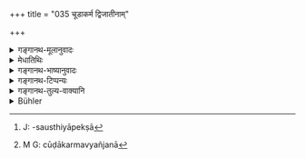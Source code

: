 +++
title = "035 चूडाकर्म द्विजातीनाम्"

+++

<details><summary>गङ्गानथ-मूलानुवादः</summary>

In view or the injunctions or the Veda, the Tonsure-ceremony of all twice-born children should be performed, according to law, in the first year or the third.—(35)
</details>

<details><summary>मेधातिथिः</summary>

**चूडा** शिखा । तदर्थं कर्म **चूडाकर्म** । केषुचिन् मूर्द्धदेशेषु केशानां स्थापनां रचनाविशेषश् चैतच् चूडाकर्मोच्यते । **प्रथमवर्षे तृतीये वा** । ग्रहसौस्थित्या[^१६६] विकल्पः । **श्रुतिनोदनाद्** इत्य् अनुवादस् तन्मूलतयैव प्रामाण्यस्योक्तत्वात् । अथ वा श्रुतिशब्देन न विधायकान्य् एव वाक्यान्य् उच्यन्ते । किं तर्हि, मन्त्राः । ते च चूडाकर्म "याञ् जनाः"[^१६७] (पार्ग् ३.२.२) इतिवद् अदृष्टं प्रकाशयन्ति- "यत् क्षुरेण मार्जयेत" (पार्ग् २.१.१९) इत्यादि तेन समन्त्रकम् एतत् कर्मेत्य् उक्तं भवति । विशेषापेक्षायां गार्ह्यो विधिर् अङ्गीक्रियते । अतः शूद्रस्य नायं संस्कारः, द्विजातिग्रहणाच् च । अनियतकालं तु केशवपनं शूद्रस्यार्थप्राप्तं न निवार्यते ॥ २.३५ ॥


[^१६७]:
     M G: cūḍākarmavyañjanā


[^१६६]:
     J: -sausthiyāpekṣā
</details>

<details><summary>गङ्गानथ-भाष्यानुवादः</summary>

‘*Cūḍā*’ is the tuft of hair on the crown of the bead’; and the ceremony for the purpose of this is called ‘**Cū*ḍākarman*,’ ‘*Tonsure*’; this name ‘Tonsure’ is given to that ceremony which consists in the cutting of the hair in such a manner as to leave well-arranged tufts of hair on certain parts of the head.

This may be done ‘*in the first year or the third*’;—this option being due to considerations of the good and evil aspects of planets.

‘*In view of the injunctions of the Veda*’:—this is merely explanatory: the fact of the entire contents of the work being based upon the Veda having been already stated before. Or, the term may he taken here as not necessarily standing for the injunctive texts, but including the Mantras also; and as a matter of fact, we have the *mantra*, ‘*yatkṣureṇa mārjayet, etc*.,’ (*Pāraskara-gṛhyasūtra*, 2.1.1), which is indicative of the Tonsure-ceremony, in the same manner as the *Mantra* ‘*yāñjanā pratinandanti, etc*.,’ (*Pāraskara*,—3.2.2) indicates the
*Aṣṭakā-rites*. So that what the phrase means is that the ceremony
should be performed with *mantras*. As to the particular details (regarding the *mantras*, etc.), these are learnt from the *Gṛyhasūtra*.

From this it follows that this sacrament is not to he done for the
*Śūdra*; which is also clear from the mention of the ‘*twice-born*.’ As
for the *shaving of hair* without any restriction as to time, this is done for special purposes, and may he done for the Śūdra also: this is not interdicted.—(35)
</details>

<details><summary>गङ्गानथ-टिप्पन्यः</summary>

‘*Dharmataḥ*’—‘according to Law’ (Nārāyaṇa and Nandana);—‘for the sake of spiritual merit’ (Kullūka).

This verse has been quoted in *Parāśaramādhava* (Saṃskāra, p. 605) for the purpose of showing that even a boy who has not cut his teeth can be ‘one who has had Ids Tonsure performed.’

It is quoted in *Smṛti-tattva* (p. 653)—which points out that the time most suited for the ceremony is the *third*, not the *first* year and it bases this on the distinct declaration by Śaṅkha that—‘for the rite of Tonsure, the third year is what has been accepted by all the Gṛhyasūtras.’ It also quotes it on p. 922, with a view to show that the time for the ceremony is not fixed, there being an option as to its being done in the first, third, or even the fifth year.

It is quoted in *Vīramitrodaya* (Saṃskāra, p. 296), where it is explained that the presence of the particle ‘vā,’ ‘or’, implies that the rite may be performed in the *second* year also; this latter is also sanctioned by a text from Yama.

*Madanapārijāta* (p. 34) also quotes it without adding any explanatory
notes.—It is quoted in *Smṛticandrikā* (Saṃskāra, p. 58);—in *Hemādri* (Pariśeṣa, p. 742);—in *Saṃskāramayūkha* (pp. 29 and 128), which quotes Medhātithi to the effect that the term ‘*dvijātīnām*’ indicates that this rite is not to be performed for the Shudra.;—in *Nṛsiṃhaprasāda* (Saṃskāra, p. 36c); and in *Gadādharapaddhati* (Kālasāra, p. 219).

Medhātithi has described this ceremony as that ‘which consists in the cutting of the hair in such a manner as to leave well-arranged tufts of hair on certain parts of the head.’

Further details have heen supplied in *Madanapārijāta* (p. 361), which quotes *Lokākṣi* (called Laugākṣi in *Smṛtitattva*, p. 653) describing the ‘**Cū*ḍā*’as ‘a line of hair, towards the right among the
*Vaśiṣṭhas*, on both sides among the *Airis* and *Kāśyapas*, and in five
places among the *Āṅgirasas*; some people keep a single line; others only the top-tuft, shaped like the leaf of the banyan tree—and adds that the exact form is to be determined by the *Gṛhyasūtra, of the man concerned*.
</details>

<details><summary>गङ्गानथ-तुल्य-वाक्यानि</summary>

*Viṣṇu*, 27.12.—‘Tonsure is performed in the third year.’

*Yājñavalkya*, 1.12.—‘Tonsure is to be performed according to
family-custom.’

*Āśvalāyana-Gṛhyasūtrā*, 1.17.1.—‘Tonsure in the third year; or in
accordance with the custom of the family.’

*Pāraskara- Gṛhyasūtrā*, 2.1.2.—‘The performance of Ton-sure for the
one-year-old child: or during the third year.’

*Gobhila-Gṛhyasūtrā*, 1.9.1.—‘The performance of Tonsure in the third
year.’

*Vaśiṣṭha* (Vīramitrodaya-Saṃskāra, p. 296).—‘The performance of Tonsure
has been prescribed for all castes; by Tonsure is the life-span enhanced, by Tonsure is it reduced. It should be performed during the third or the fifth year, or according to the practice obtaining in the family. It may be performed also during the seventh year from either birth or the taking of the Fires.’

*Yama* (Vīramitrodaya-Saṃskāra, p. 996).—‘Before the completion of the
year, Tonsure should be performed; or during the second or the third year.’

*Āśvalāyana* (Vīramitrodaya-Saṃskāra, p. 297).—‘Tonsure is recommended
during the third or the fifth year; or even earlier, but during the odd year, or during the sixth year; or along with the Upanayana.’

*Bṛhaspati* (Vīramitrodaya-Saṃskāra, p. 296).—‘Counting either from
conception or from Birth,—during the fifth or the seventh year should be performed for the male as well as the female child.’

*Nārada* (Vīramitrodaya-Saṃskāra, p. 996).—‘The learned recommend the
third vear from Birth as the best; the fifth and the seventh years from Birth are to be regarded as mediocre and the worst time would he the tenth or the eleventh year from Birth.—The Tonsure of children should he performed either, before the end of the first year, or in the third or fifth year, or according to the family-custom.’

*Atri* (Do., p. 298).—‘Tonsure during the third year is conducive to the
fulfilment of all desires; that during the first year is conducive to longevity and Brāhmic glory; that during the fifth year leads to the acquisition of cattle; during the even years, it is to be deprecated.’

*Nṛsiṃha* (Do.).—‘Tonsure is to be performed during either the first or
the third or the fifth year; after the lapse of the third part of the year.’

*Laugākṣi* (Do., p. 299).—‘Tonsure should be performed during the third
year, after the lapse of its third part.’

\[The upshot of the whole is that Tonsure may he performed during any of the following years—1st, 3rd, 5th, 7th, 10th, 11th,—or on the Upanayana-day;—or according to the custom prevailing in the family.\]

\[The form in which the Tonsure is to be performed, the shape that is to be given to the hair on the head, the keeping of the *Śikhā*,—all this is described in detail in the Vīramitrodaya-Saṃskāra, p. 315.\]

*Baijavāpa* (Parāśaramādhava, p. 413).—‘Tonsure during the third year.’

*Śaṅkha* (Do.).—‘Tonsure during the third or the fifth vear.’

*Śaunaka* (Do.).—‘Tonsure during the third year, or according to the
family-custom.’

*Lokākṣi* (Do.).—‘For those belonging to the Vaśiṣṭha Gotra, the tuft is
towards the right, for those of Atri or Kāś-yapa, on both sides; for those of Bhṛgu, it should be all shaven; for those of Aṅgiras, there are five tufts; others have the tuft in the form of a semi-circle.’

*Śaṅkha-Likhita* (Aparārka, p. 29).—‘Tonsure during the third or the
fifth year.’

*Vyāsa* (Do.).—\[Lays down the auspicious days, etc.\]
</details>

<details><summary>Bühler</summary>

035	According to the teaching of the revealed texts, the Kudakarman (tonsure) must be performed, for the sake of spiritual merit, by all twice-born men in the first or third year.
</details>
